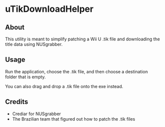 # uTikDownloadHelper

## About
This utility is meant to simplify patching a Wii U .tik file and downloading the title data using NUSgrabber.

## Usage
Run the application, choose the .tik file, and then choose a destination folder that is empty.

You can also drag and drop a .tik file onto the exe instead.

## Credits
* Crediar for NUSgrabber
* The Brazilian team that figured out how to patch the .tik files
